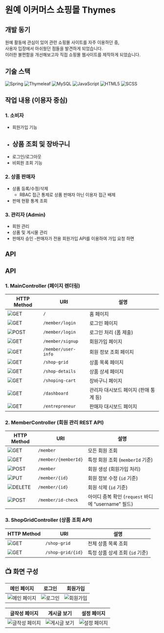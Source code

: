 # 원예 이커머스 쇼핑몰 Thymes

## 개발 동기

원예 활동에 관심이 있어 관련 쇼핑몰 사이트를 자주 이용하던 중,  
사용자 입장에서 아쉬웠던 점들을 발견하게 되었습니다.  
이러한 불편함을 개선해보고자 직접 쇼핑몰 웹사이트를 제작하게 되었습니다.
## 기술 스택

![Spring](https://img.shields.io/badge/Spring-6DB33F?logo=spring&logoColor=white)  ![Thymeleaf](https://img.shields.io/badge/Thymeleaf-005F0F?logo=thymeleaf&logoColor=white)  ![MySQL](https://img.shields.io/badge/MySQL-4479A1?logo=mysql&logoColor=white) ![JavaScript](https://img.shields.io/badge/JavaScript-F7DF1E?logo=javascript&logoColor=black) ![HTML5](https://img.shields.io/badge/HTML5-E34F26?logo=html5&logoColor=white) ![SCSS](https://img.shields.io/badge/SCSS-CC6699?logo=sass&logoColor=white)  

## 작업 내용 (이용자 중심)

### 1. 소비자
- 회원가입 기능
- 상품 조회 및 장바구니
  - 
- 로그인/로그아웃
- 비회원 조회 기능

### 2. 상품 판매자
- 상품 등록/수정/삭제
  - RBAC 접근 통제로 상품 판매자 아닌 이용자 접근 배제
- 판매 현황 통계 조회

### 3. 관리자 (Admin)
- 회원 관리
- 상품 및 게시물 관리
- 판매자 승인
  -판매자가 전용 회원가입 API를 이용하여 가입 요청 하면

## API

## API

### 1. MainController (페이지 렌더링)

| HTTP Method                                                                 | URI                  | 설명                                      |
|------------------------------------------------------------------------------|----------------------|-------------------------------------------|
| ![GET](https://img.shields.io/badge/GET-green)                                | `/`                  | 홈 페이지                                   |
| ![GET](https://img.shields.io/badge/GET-green)                                | `/member/login`      | 로그인 페이지                                |
| ![POST](https://img.shields.io/badge/POST-blue)                               | `/member/login`      | 로그인 처리 (폼 제출)                          |
| ![GET](https://img.shields.io/badge/GET-green)                                | `/member/signup`     | 회원가입 페이지                              |
| ![GET](https://img.shields.io/badge/GET-green)                                | `/member/user-info`  | 회원 정보 조회 페이지                          |
| ![GET](https://img.shields.io/badge/GET-green)                                | `/shop-grid`         | 상품 목록 페이지                              |
| ![GET](https://img.shields.io/badge/GET-green)                                | `/shop-details`      | 상품 상세 페이지                              |
| ![GET](https://img.shields.io/badge/GET-green)                                | `/shoping-cart`      | 장바구니 페이지                               |
| ![GET](https://img.shields.io/badge/GET-green)                                | `/dashboard`         | 관리자 대시보드 페이지 (판매 통계 등)               |
| ![GET](https://img.shields.io/badge/GET-green)                                | `/entrepreneur`      | 판매자 대시보드 페이지                           |

### 2. MemberController (회원 관리 REST API)

| HTTP Method                                                                 | URI                          | 설명                                           |
|------------------------------------------------------------------------------|------------------------------|------------------------------------------------|
| ![GET](https://img.shields.io/badge/GET-green)                                | `/member`                    | 모든 회원 조회                                    |
| ![GET](https://img.shields.io/badge/GET-green)                                | `/member/{memberId}`         | 특정 회원 조회 (`memberId` 기준)                    |
| ![POST](https://img.shields.io/badge/POST-blue)                               | `/member`                    | 회원 생성 (회원가입 처리)                             |
| ![PUT](https://img.shields.io/badge/PUT-orange)                                | `/member/{id}`               | 회원 정보 수정 (`id` 기준)                          |
| ![DELETE](https://img.shields.io/badge/DELETE-red)                             | `/member/{id}`               | 회원 삭제 (`id` 기준)                               |
| ![POST](https://img.shields.io/badge/POST-blue)                               | `/member/id-check`           | 아이디 중복 확인 (`request` 바디에 “username” 필드)       |

### 3. ShopGridController (상품 조회 API)

| HTTP Method                                                                 | URI                         | 설명                                         |
|------------------------------------------------------------------------------|-----------------------------|----------------------------------------------|
| ![GET](https://img.shields.io/badge/GET-green)                                | `/shop-grid`                | 전체 상품 목록 조회                             |
| ![GET](https://img.shields.io/badge/GET-green)                                | `/shop-grid/{id}`           | 특정 상품 상세 조회 (`id` 기준)                    |



## 📺 화면 구성

| 메인 페이지 | 로그인 | 회원가입 | 
| --- | --- | --- |
| ![메인 페이지](메인페이지.png) | ![로그인](로그인.png) | ![회원가입](회원가입.png) |

| 글작성 페이지 | 게시글 보기 | 설정 페이지 |
| --- | --- | --- |
| ![글작성 페이지](글작성페이지.png) | ![게시글 보기](게시글보기.png) | ![설정 페이지](설정페이지.png) |

